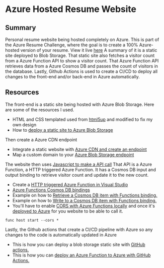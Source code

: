 # Azure Hosted Resume Website

 ## Summary
 Personal resume website being hosted completely on Azure. This is part of the Azure Resume Challenge, where the goal is to create a 100% Azure-hosted version of your resume.
 View it live [here](https://www.brianantunes.com)
 A summary of it is a static site deployed to Blob Storage. That static site also fetches a visitor count from a Azure Function API to show a visitor count.
 That Azure Function API retrieves data from a Azure Cosmos DB and passes the count of visitors in the database.
 Lastly, Github Actions is used to create a CI/CD to deploy all changes to the front-end and/or back-end in Azure automatically.

 ## Resources
 The front-end is a static site being hosted with Azure Blob Storage. Here are some of the resources I used.
 - HTML and CSS templated used from [html5up](https://html5up.net) and modified to fix my own design
 - How to [deploy a static site to Azure Blob Storage](https://docs.microsoft.com/en-us/azure/storage/blobs/storage-blob-static-website-host)

 Then create a Azure CDN endpoint
 - Integrate a static website with [Azure CDN and create an endpoint](https://docs.microsoft.com/en-us/azure/storage/blobs/static-website-content-delivery-network)
 - Map a custom domain to your [Azure Blob Storage endpoint](https://docs.microsoft.com/en-us/azure/storage/blobs/storage-custom-domain-name?tabs=azure-portal)

 The website then uses [Javascript to make a API call](https://www.digitalocean.com/community/tutorials/how-to-use-the-javascript-fetch-api-to-get-data)
 That API is a Azure Function, a HTTP triggered Azure Function. It has a Cosmos DB input and output binding to retrieve visitor count and update it to the new count.
 - Create a [HTTP triggered Azure Function in Visual Studio](https://docs.microsoft.com/en-us/azure/azure-functions/functions-develop-vs-code?tabs=csharp)
 - [Azure Functions Cosmos DB bindings](https://docs.microsoft.com/en-us/azure/azure-functions/functions-bindings-cosmosdb-v2)
 - Example on how to [Retrieve a Cosmos DB item with Functions binding.](https://docs.microsoft.com/en-us/azure/azure-functions/functions-bindings-cosmosdb-v2-input?tabs=csharp)
 - Example on how to [Write to a Cosmos DB item with Functions binding.](https://docs.microsoft.com/en-us/azure/azure-functions/functions-bindings-cosmosdb-v2-output?tabs=csharp)
 - You'll have to enable [CORS with Azure Functions locally](https://github.com/Azure/azure-functions-host/issues/1012) and once it's [deployed to Azure](https://docs.microsoft.com/en-us/azure/azure-functions/functions-how-to-use-azure-function-app-settings?tabs=portal#cors) for you website to be able to call it.
 ```
 func host start --cors *
 ```

 Lastly, the Github actions that create a CI/CD pipeline with Azure so any changes to the code is automatically updated in Azure
 - This is how you can deploy a blob storage static site with [GitHub actions.](https://docs.microsoft.com/en-us/azure/storage/blobs/storage-blobs-static-site-github-actions)
 - This is how you can [deploy an Azure Function to Azure with GitHub Actions.](https://github.com/marketplace/actions/azure-functions-action)